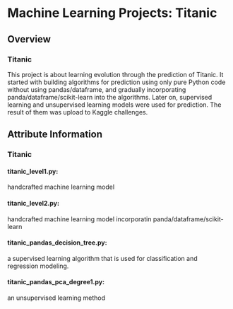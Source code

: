 # Machine Learning Projects: Titanic
## Overview
### Titanic
This project is about learning evolution through the prediction of Titanic. It started with building algorithms for prediction using only pure Python code without using pandas/dataframe, and gradually incorporating panda/dataframe/scikit-learn into the algorithms. Later on, supervised learning and unsupervised learning models were used for prediction. The result of them was upload to Kaggle challenges.
## Attribute Information
### Titanic
#### titanic_level1.py:  
handcrafted machine learning model
#### titanic_level2.py:  
handcrafted machine learning model incorporatin panda/dataframe/scikit-learn
#### titanic_pandas_decision_tree.py: 
a supervised learning algorithm that is used for classification and regression modeling.
#### titanic_pandas_pca_degree1.py: 
an unsupervised learning method

